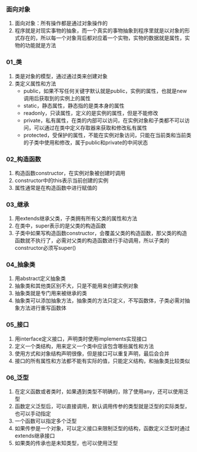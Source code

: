 ### 面向对象

1. 面向对象：所有操作都是通过对象操作的
2. 程序就是对现实事物的抽象，而一个真实的事物抽象到程序里就是以对象的形式存在的，所以每一个对象背后都对应着一个实物，实物的数据就是属性，实物的功能就是方法

### 01_类

1. 类是对象的模型，通过通过类来创建对象
2. 类定义属性和方法
   - public，如果不写任何关键字默认就是public，实例的属性，也就是new调用后获取到的实例上的属性
   - static，静态属性，静态指的是类本身的属性
   - readonly，只读属性，定义的是实例的属性，但是不能修改
   - private，私有属性，在类的内部可以访问，在实例对象和子类都不可以访问，可以通过在类中定义存取器来获取和修改私有属性
   - protected，受保护的属性，不能在实例对象访问，只能在当前类和当前类的子类中使用和修改，属于public和private的中间状态

### 02_构造函数

1. 构造函数constructor，在实例对象被创建时调用
2. constructor中的this表示当前创建的实例
3. 属性通常是在构造函数中进行赋值的

### 03_继承 

1. 用extends继承父类，子类拥有所有父类的属性和方法
2. 在类中，super表示的是父类的构造函数
3. 子类中如果写构造函数constructor，会覆盖父类的构造函数，那父类的构造函数就不执行了，必需对父类的构造函数进行手动调用，所以子类的constructor必须写super()

### 04_抽象类

1. 用abstract定义抽象类
2. 抽象类和其他类区别不大，只是不能用来创建实例对象
3. 抽象类就是专门用来被继承的类
4. 抽象类可以添加抽象方法，抽象类的方法只定义，不写函数体，子类必需对抽象方法进行重写函数体

### 05_接口

1. 用interface定义接口，声明类时使用implements实现接口
2. 定义一个类结构，用来定义一个类中应该包含哪些属性和方法
3. 使用方式和对象结构声明很像，但是接口可以重复声明，最后会合并
4. 接口的所有属性和方法都不能有实际的值，只能定义结构，和抽象类比较类似


### 06_泛型

1. 在定义函数或者类时，如果遇到类型不明确的，除了使用any，还可以使用泛型
2. 函数定义泛型后，可以直接调用，默认调用传参的类型就是泛型的实际类型，也可以手动指定
3. 一个函数可以指定多个泛型
4. 如果传参是一个对象，可以定义接口来限制泛型的结构，函数定义泛型时通过extends继承接口
5. 如果类的传承也是未知类型，也可以使用泛型





